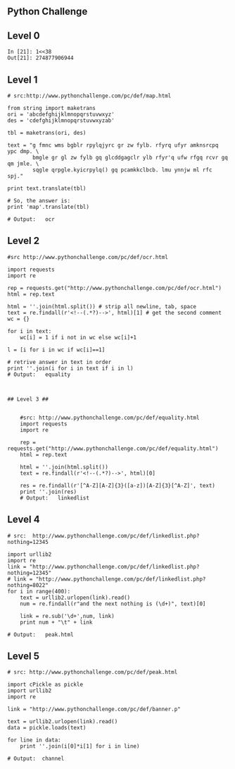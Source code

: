 Python Challenge
---

## Level 0


    In [21]: 1<<38
    Out[21]: 274877906944



## Level 1

    # src:http://www.pythonchallenge.com/pc/def/map.html
     
    from string import maketrans
    ori = 'abcdefghijklmnopqrstuvwxyz'
    des = 'cdefghijklmnopqrstuvwxyzab'
     
    tbl = maketrans(ori, des)
     
    text = "g fmnc wms bgblr rpylqjyrc gr zw fylb. rfyrq ufyr amknsrcpq ypc dmp. \
            bmgle gr gl zw fylb gq glcddgagclr ylb rfyr'q ufw rfgq rcvr gq qm jmle. \
            sqgle qrpgle.kyicrpylq() gq pcamkkclbcb. lmu ynnjw ml rfc spj."
            
    print text.translate(tbl)
     
    # So, the answer is:
    print 'map'.translate(tbl)
     
    # Output:   ocr


## Level 2 ##


    #src http://www.pythonchallenge.com/pc/def/ocr.html
     
    import requests
    import re
     
    rep = requests.get("http://www.pythonchallenge.com/pc/def/ocr.html")
    html = rep.text
     
    html = ''.join(html.split()) # strip all newline, tab, space
    text = re.findall(r'<!--(.*?)-->', html)[1] # get the second comment
    wc = {}
     
    for i in text:
        wc[i] = 1 if i not in wc else wc[i]+1
     
    l = [i for i in wc if wc[i]==1]
     
    # retrive answer in text in order
    print ''.join(i for i in text if i in l)
    # Output:   equality
```


## Level 3 ##


    #src: http://www.pythonchallenge.com/pc/def/equality.html
    import requests
    import re
     
    rep = requests.get("http://www.pythonchallenge.com/pc/def/equality.html")
    html = rep.text
     
    html = ''.join(html.split()) 
    text = re.findall(r'<!--(.*?)-->', html)[0] 
     
    res = re.findall(r'[^A-Z][A-Z]{3}([a-z])[A-Z]{3}[^A-Z]', text)
    print ''.join(res) 
    # Output:   linkedlist
```

## Level 4 ##

    # src:  http://www.pythonchallenge.com/pc/def/linkedlist.php?nothing=12345
     
    import urllib2
    import re
    link = "http://www.pythonchallenge.com/pc/def/linkedlist.php?nothing=12345"
    # link = "http://www.pythonchallenge.com/pc/def/linkedlist.php?nothing=8022"
    for i in range(400):
        text = urllib2.urlopen(link).read()
        num = re.findall(r"and the next nothing is (\d+)", text)[0]
     
        link = re.sub('\d+',num, link)
        print num + "\t" + link
        
    # Output:   peak.html

## Level 5 ##


    # src: http://www.pythonchallenge.com/pc/def/peak.html
     
    import cPickle as pickle
    import urllib2
    import re
     
    link = "http://www.pythonchallenge.com/pc/def/banner.p"
     
    text = urllib2.urlopen(link).read()
    data = pickle.loads(text)
     
    for line in data:
        print ''.join(i[0]*i[1] for i in line)
     
    # Output:  channel


